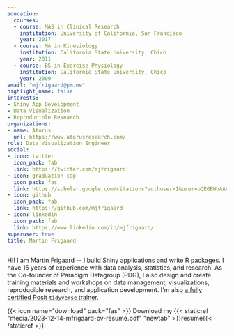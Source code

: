 ```yaml
---
education:
  courses:
  - course: MAS in Clinical Research
    institution: University of California, San Francisco
    year: 2017
  - course: MA in Kinesiology
    institution: California State University, Chico
    year: 2011
  - course: BS in Exercise Physiology
    institution: California State University, Chico
    year: 2009
email: "mjfrigaard@pm.me"
highlight_name: false
interests:
- Shiny App Development
- Data Visualization
- Reproducible Research
organizations:
- name: Atorus
  url: https://www.atorusresearch.com/
role: Data Visualization Engineer
social:
- icon: twitter
  icon_pack: fab
  link: https://twitter.com/mjfrigaard
- icon: graduation-cap
  icon_pack: fas
  link: https://scholar.google.com/citations?authuser=1&user=bQEGBWoAAAAJ
- icon: github
  icon_pack: fab
  link: https://github.com/mjfrigaard
- icon: linkedin
  icon_pack: fab
  link: https://www.linkedin.com/in/mjfrigaard/
superuser: true
title: Martin Frigaard
---
```


Hi! I am Martin Frigaard -- I build Shiny applications and write R packages. I have 15 years of experience with data analysis, statistics, and research. As the Co-founder of Paradigm Datagroup (PDG), I also design and create training materials and workshops on data management, visualizations, reproducible research, and application development. I'm also [a fully certified Posit `tidyverse` trainer](https://education.rstudio.com/trainers/). 

{{< icon name="download" pack="fas" >}} Download my {{< staticref "media/2023-12-14-mfrigaard-cv-résumé.pdf" "newtab" >}}resumé{{< /staticref >}}.
